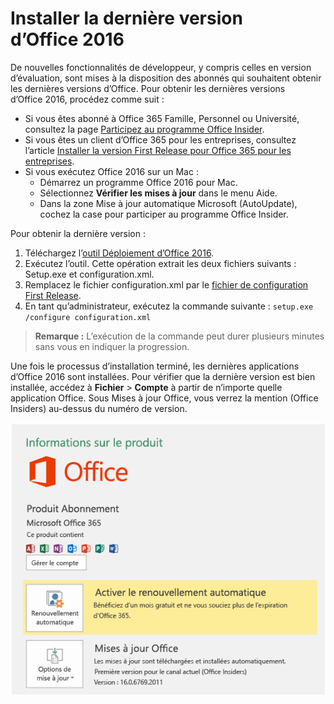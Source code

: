# <a name="install-the-latest-version-of-office-2016"></a>Installer la dernière version d’Office 2016

De nouvelles fonctionnalités de développeur, y compris celles en version d’évaluation, sont mises à la disposition des abonnés qui souhaitent obtenir les dernières versions d’Office. Pour obtenir les dernières versions d’Office 2016, procédez comme suit : 

- Si vous êtes abonné à Office 365 Famille, Personnel ou Université, consultez la page [Participez au programme Office Insider](https://products.office.com/en-us/office-insider).
- Si vous êtes un client d’Office 365 pour les entreprises, consultez l’article [Installer la version First Release pour Office 365 pour les entreprises](https://support.office.com/en-us/article/Install-the-First-Release-build-for-Office-365-for-business-customers-4dd8ba40-73c0-4468-b778-c7b744d03ead?ui=en-US&rs=en-US&ad=US).
- Si vous exécutez Office 2016 sur un Mac :
    - Démarrez un programme Office 2016 pour Mac.
    - Sélectionnez **Vérifier les mises à jour** dans le menu Aide.
    - Dans la zone Mise à jour automatique Microsoft (AutoUpdate), cochez la case pour participer au programme Office Insider. 

Pour obtenir la dernière version : 

1. Téléchargez l’[outil Déploiement d’Office 2016](https://www.microsoft.com/en-us/download/details.aspx?id=49117). 
2. Exécutez l’outil. Cette opération extrait les deux fichiers suivants : Setup.exe et configuration.xml.
3. Remplacez le fichier configuration.xml par le [fichier de configuration First Release](https://raw.githubusercontent.com/OfficeDev/Office-Add-in-Commands-Samples/master/Tools/FirstReleaseConfig/configuration.xml).
4. En tant qu’administrateur, exécutez la commande suivante : `setup.exe /configure configuration.xml` 

>**Remarque :** L’exécution de la commande peut durer plusieurs minutes sans vous en indiquer la progression.

Une fois le processus d’installation terminé, les dernières applications d’Office 2016 sont installées. Pour vérifier que la dernière version est bien installée, accédez à **Fichier**  >  **Compte** à partir de n’importe quelle application Office. Sous Mises à jour Office, vous verrez la mention (Office Insiders) au-dessus du numéro de version.

![Capture d’écran affichant les informations du produit avec la mention Office Insiders](../../images/officeinsider.PNG)
